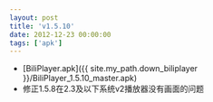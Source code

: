 ```yaml
---
layout: post
title: 'v1.5.10'
date: 2012-12-23 00:00:00
tags: ['apk']
---
```

- [BiliPlayer.apk]({{ site.my_path.down_biliplayer }}/BiliPlayer_1.5.10_master.apk) <br />
- 修正1.5.8在2.3及以下系统v2播放器没有画面的问题 <br />
